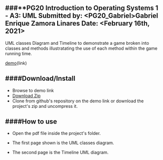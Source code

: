 ###**PG20 Introduction to Operating Systems 1 - A3: UML 
Submitted by: <PG20_Gabriel>Gabriel Enrique Zamora Linares
Date: <February 16th, 2021>
----------
UML classes Diagram and Timeline to demonstrate a game broken into classes and 
methods illustratating the use of each method within the game running time.

[demo](https://github.com/Zamora-Gabriel/pg20Gabriel_IntroToOperatingSystems_A3.git)(link)

####**Download/Install**
---------
 - Browse to demo link
 - [Download Zip](https://github.com/Zamora-Gabriel/pg20Gabriel_IntroToOperatingSystems_A3.git)
 - Clone from github's repository on the demo link or download the project's zip and uncompress it.


####**How to use**
--------
- Open the pdf file inside the project's folder.

- The first page shown is the UML classes diagram.

- The second page is the Timeline UML diagram.